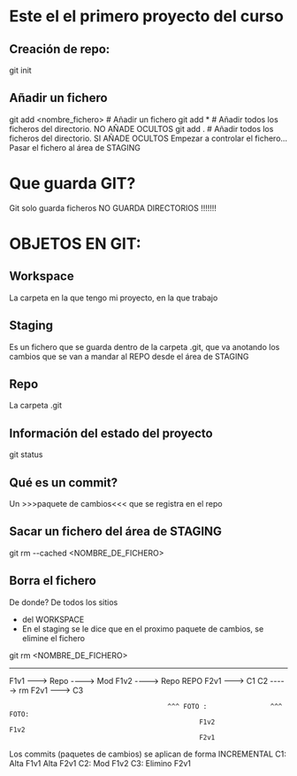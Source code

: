 # Este el el primero proyecto del curso

## Creación de repo:
git init

## Añadir un fichero
git add <nombre_fichero>   # Añadir un fichero
git add *                  # Añadir todos los ficheros del directorio. NO AÑADE OCULTOS
git add .                  # Añadir todos los ficheros del directorio. SI AÑADE OCULTOS
Empezar a controlar el fichero...
Pasar el fichero al área de STAGING


# Que guarda GIT?
Git solo guarda ficheros
NO GUARDA DIRECTORIOS !!!!!!!


# OBJETOS EN GIT:
## Workspace
La carpeta en la que tengo mi proyecto, en la que trabajo
## Staging
Es un fichero que se guarda dentro de la carpeta .git, que va anotando los cambios 
que se van a mandar al REPO desde el área de STAGING
## Repo
La carpeta .git

## Información del estado del proyecto
git status

## Qué es un commit?
Un >>>paquete de cambios<<< que se registra en el repo

## Sacar un fichero del área de STAGING
git rm --cached <NOMBRE_DE_FICHERO>


## Borra el fichero
De donde? De todos los sitios
- del WORKSPACE
- En el staging se le dice que en el proximo paquete de cambios, se elimine el fichero

git rm <NOMBRE_DE_FICHERO>


-----
F1v1 ---> Repo  ----> Mod F1v2 ---->   Repo                       REPO
F2v1 --->  C1                           C2   -----> rm F2v1 --->   C3

                                            ^^^ FOTO :                ^^^ FOTO:
                                                    F1v2                      F1v2  
                                                    F2v1
                                                    
Los commits (paquetes de cambios) se aplican de forma INCREMENTAL
C1:
    Alta F1v1
    Alta F2v1
C2: 
    Mod  F1v2
C3: 
    Elimino F2v1